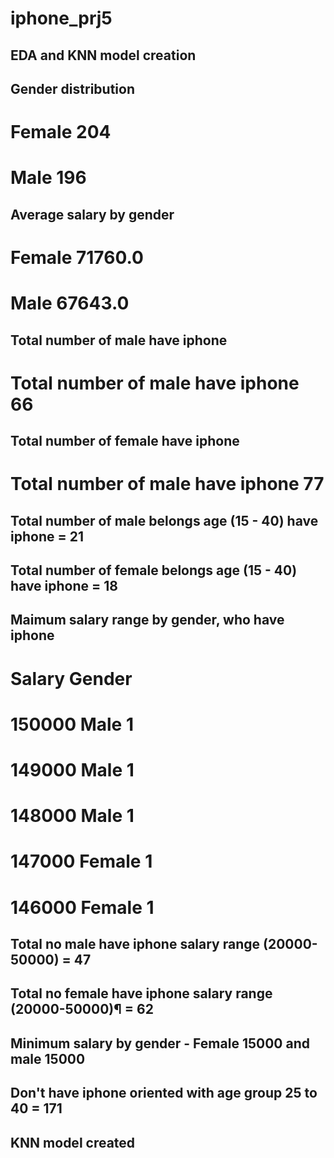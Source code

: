 # iphone_prj5
## EDA and KNN model creation 
## Gender distribution 
# Female 204
# Male  196
## Average salary by gender
# Female  71760.0
# Male    67643.0
## Total number of male have iphone
# Total number of male have iphone 66
## Total number of female have iphone
# Total number of male have iphone 77
## Total number of male belongs age (15 - 40) have iphone = 21
## Total number of female belongs age (15 - 40) have iphone = 18
## Maimum salary range by gender, who have iphone
# Salary	Gender	
# 150000	Male	1
# 149000	Male	1
# 148000	Male	1
# 147000	Female	1
# 146000	Female	1
## Total no male have iphone salary range (20000-50000) = 47
## Total no female have iphone salary range (20000-50000)¶ = 62
## Minimum salary by gender - Female    15000 and male    15000
## Don't have iphone oriented with age group 25 to 40 = 171
## KNN model created 
